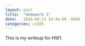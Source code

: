 ```yaml
---
layout: post
title:  "Homework 1"
date:   2016-09-13 14:44:00 -0400
categories: cs585
---
```

This is my writeup for HW1.
